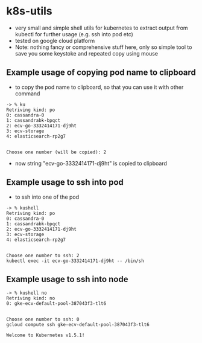 # k8s-utils
- very small and simple shell utils for kubernetes to extract output from kubectl for further usage (e.g. ssh into pod etc)
- tested on google cloud platform
- Note: nothing fancy or comprehensive stuff here, only so simple tool to save you some keystoke and repeated copy using mouse

## Example usage of copying pod name to clipboard
- to copy the pod name to clipboard, so that you can use it with other command
```
-> % ku
Retriving kind: po
0: cassandra-0
1: cassandrabk-bpqct
2: ecv-go-3332414171-dj9ht
3: ecv-storage
4: elasticsearch-rp2g7


Choose one number (will be copied): 2
```
- now string "ecv-go-3332414171-dj9ht" is copied to clipboard

## Example usage to ssh into pod
- to ssh into one of the pod
```
-> % kushell
Retriving kind: po
0: cassandra-0
1: cassandrabk-bpqct
2: ecv-go-3332414171-dj9ht
3: ecv-storage
4: elasticsearch-rp2g7


Choose one number to ssh: 2
kubectl exec -it ecv-go-3332414171-dj9ht -- /bin/sh
```

## Example usage to ssh into node
```
-> % kushell no
Retriving kind: no
0: gke-ecv-default-pool-387043f3-tlt6


Choose one number to ssh: 0
gcloud compute ssh gke-ecv-default-pool-387043f3-tlt6

Welcome to Kubernetes v1.5.1!
```
